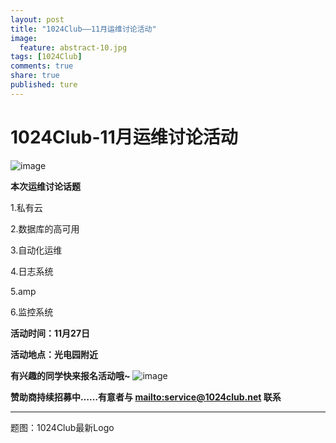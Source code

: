 ```yaml
---
layout: post
title: "1024Club——11月运维讨论活动"
image:
  feature: abstract-10.jpg
tags: [1024Club]
comments: true
share: true
published: ture
---
```

# **1024Club-11月运维讨论活动**
![image](http://pic.yupoo.com/peigen123_v/FXscDQai/CKeQ4.png)



**本次运维讨论话题**

1.私有云

2.数据库的高可用

3.自动化运维

4.日志系统

5.amp

6.监控系统


**活动时间：11月27日**

**活动地点：光电园附近**

**有兴趣的同学快来报名活动哦~**
![image](http://pic.yupoo.com/peigen123_v/FY31p1Ur/nSliY.png)

**赞助商持续招募中……有意者与 <mailto:service@1024club.net> 联系**

---
题图：1024Club最新Logo